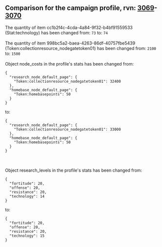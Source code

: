 ## Comparison for the campaign profile, rvn: [3069](https://github.com/PRO100KatYT/FortniteProfileRevisions/tree/main/profiles/campaign/3069%20campaign.json)-[3070](https://github.com/PRO100KatYT/FortniteProfileRevisions/tree/main/profiles/campaign/3070%20campaign.json)

The quantity of item cc1b2f4c-4cda-4a84-9f32-b4bf91559533 (Stat:technology) has been changed from: `73` to: `74`
<br><br>
The quantity of item 998bc5a2-baea-4263-86df-40757fbe5439 (Token:collectionresource_nodegatetoken01) has been changed from: `2100` to: `1500`
<br><br>
Object node_costs in the profile's stats has been changed from:

```
{
  "research_node_default_page": {
    "Token:collectionresource_nodegatetoken01": 32400
  },
  "homebase_node_default_page": {
    "Token:homebasepoints": 50
  }
}
```

to:

```
{
  "research_node_default_page": {
    "Token:collectionresource_nodegatetoken01": 33000
  },
  "homebase_node_default_page": {
    "Token:homebasepoints": 50
  }
}
```

<br><br>
Object research_levels in the profile's stats has been changed from:

```
{
  "fortitude": 20,
  "offense": 20,
  "resistance": 20,
  "technology": 14
}
```

to:

```
{
  "fortitude": 20,
  "offense": 20,
  "resistance": 20,
  "technology": 15
}
```

<br><br>
